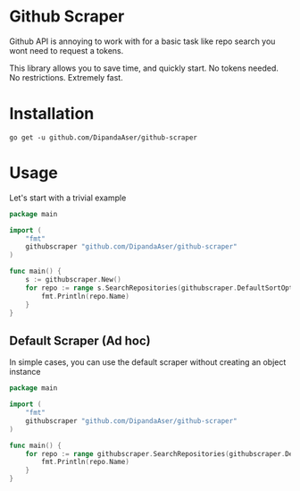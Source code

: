 # Github Scraper
Github API is annoying to work with for a basic task like repo search you wont need to request a tokens. 

This library allows you to save time, and quickly start.
No tokens needed. No restrictions. Extremely fast.

# Installation
```
go get -u github.com/DipandaAser/github-scraper
```

# Usage
Let's start with a trivial example

```go
package main

import (
	"fmt"
	githubscraper "github.com/DipandaAser/github-scraper"
)

func main() {
	s := githubscraper.New()
	for repo := range s.SearchRepositories(githubscraper.DefaultSortOption, "go", 20) {
		fmt.Println(repo.Name)
	}
}
```

## Default Scraper (Ad hoc)

In simple cases, you can use the default scraper without creating an object instance
```go
package main

import (
	"fmt"
	githubscraper "github.com/DipandaAser/github-scraper"
)

func main() {
	for repo := range githubscraper.SearchRepositories(githubscraper.DefaultSortOption, "go", 20) {
		fmt.Println(repo.Name)
	}
}
```